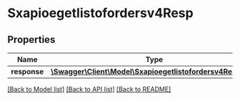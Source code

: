 # Sxapioegetlistofordersv4Resp

## Properties
Name | Type | Description | Notes
------------ | ------------- | ------------- | -------------
**response** | [**\Swagger\Client\Model\Sxapioegetlistofordersv4Response**](Sxapioegetlistofordersv4Response.md) |  | [optional] 

[[Back to Model list]](../README.md#documentation-for-models) [[Back to API list]](../README.md#documentation-for-api-endpoints) [[Back to README]](../README.md)


